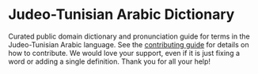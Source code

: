 
# Judeo-Tunisian Arabic Dictionary

Curated public domain dictionary and pronunciation guide for terms in the Judeo-Tunisian Arabic language. See the [contributing guide](https://github.com/drumworkteam/term/blob/make/.github/contributing.md) for details on how to contribute. We would love your support, even if it is just fixing a word or adding a single definition. Thank you for all your help!